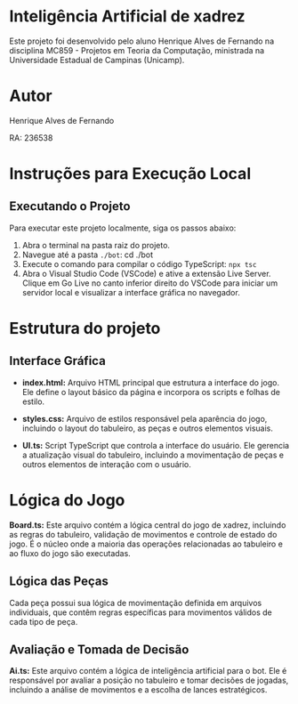 # Inteligência Artificial de xadrez
Este projeto foi desenvolvido pelo aluno Henrique Alves de Fernando na disciplina MC859 - Projetos em Teoria da Computação, ministrada na Universidade Estadual de Campinas (Unicamp).

# Autor
Henrique Alves de Fernando

RA: 236538

# Instruções para Execução Local

## Executando o Projeto

Para executar este projeto localmente, siga os passos abaixo:

1. Abra o terminal na pasta raiz do projeto.
2. Navegue até a pasta `./bot`:
   cd ./bot
3. Execute o comando para compilar o código TypeScript: `npx tsc`
4. Abra o Visual Studio Code (VSCode) e ative a extensão Live Server. Clique em Go Live no canto inferior direito do VSCode para iniciar um servidor local e visualizar a interface gráfica no navegador.

# Estrutura do projeto
## Interface Gráfica
* **index.html:** Arquivo HTML principal que estrutura a interface do jogo. Ele define o layout básico da página e incorpora os scripts e folhas de estilo.

* **styles.css:** Arquivo de estilos responsável pela aparência do jogo, incluindo o layout do tabuleiro, as peças e outros elementos visuais.

* **UI.ts:** Script TypeScript que controla a interface do usuário. Ele gerencia a atualização visual do tabuleiro, incluindo a movimentação de peças e outros elementos de interação com o usuário.

# Lógica do Jogo
**Board.ts:** Este arquivo contém a lógica central do jogo de xadrez, incluindo as regras do tabuleiro, validação de movimentos e controle de estado do jogo. É o núcleo onde a maioria das operações relacionadas ao tabuleiro e ao fluxo do jogo são executadas.

## Lógica das Peças
Cada peça possui sua lógica de movimentação definida em arquivos individuais, que contêm regras específicas para movimentos válidos de cada tipo de peça.

## Avaliação e Tomada de Decisão
**Ai.ts:** Este arquivo contém a lógica de inteligência artificial para o bot. Ele é responsável por avaliar a posição no tabuleiro e tomar decisões de jogadas, incluindo a análise de movimentos e a escolha de lances estratégicos.

